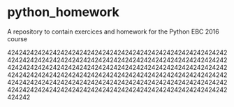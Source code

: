 # python_homework
A repository to contain exercices and homework for the Python EBC 2016 course



424242424242424242424242424242424242424242424242424242424242424242424242424242424242424242424242424242424242424242424242424242424242424242424242424242424242424242424242424242424242424242424242424242424242424242424242424242424242424242424242424242424242424242424242424242424242424242424242424242424242424242424242424242424242424242424242424242424242424242
